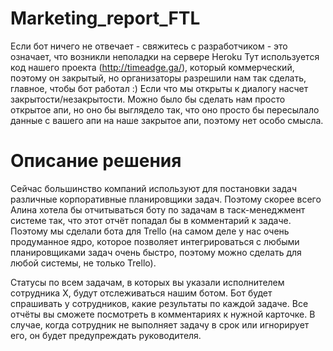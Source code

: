 # Marketing_report_FTL
Если бот ничего не отвечает - свяжитесь с разработчиком - это означает, что возникли неполадки на сервере Heroku
Тут используется код нашего проекта (http://timeadge.ga/), который коммерческий, поэтому он закрытый, но организаторы разрешили нам так сделать, главное, чтобы бот работал :)
Если что мы открыты к диалогу насчет закрытости/незакрытости. Можно было бы сделать нам просто открытое апи, но оно бы выглядело так, что оно просто бы пересылало данные с вашего апи на наше закрытое апи, поэтому нет особо смысла.

# Описание решения
Сейчас большинство компаний используют для постановки задач различные корпоративные планировщики задач. Поэтому скорее всего Алина хотела бы отчитываться боту по задачам в таск-менеджмент системе так, что этот отчёт попадал бы в комментарий к задаче. Поэтому мы сделали бота для Trello (на самом деле у нас очень продуманное ядро, которое позволяет интегрироваться с любыми планировщиками задач очень быстро, поэтому можно сделать для любой системы, не только Trello). 

Cтатусы по всем задачам, в которых вы указали исполнителем сотрудника Х, будут отслеживаться нашим ботом.
Бот будет спрашивать у сотрудников, какие результаты по каждой задаче. 
Все отчёты вы сможете посмотреть в комментариях к нужной карточке.
В случае, когда сотрудник не выполняет задачу в срок или игнорирует его, он будет предупреждать руководителя.
